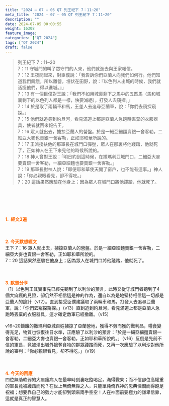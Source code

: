 ```yaml
---
title: "2024 – 07 – 05 QT 列王紀下 7：11~20"
meta_title: "2024 – 07 – 05 QT 列王紀下 7：11~20"
description: ""
date: 2024-07-05 00:00:55
weight: 16308
feature_image: 
categories: ["QT 2024"]
tags: ["QT 2024"]
draft: false
---
```


<blockquote>列王紀下 7：11~20<br />
7：11 守城門的叫了眾守門的人來，他們就進去與王家報信。<br />
7：12 王夜間起來，對臣僕說：「我告訴你們亞蘭人向我們如何行。他們知道我們飢餓，所以離營，埋伏在田野，說：『以色列人出城的時候，我們就活捉他們，得以進城。』」<br />
7：13 有一個臣僕對王說：「我們不如用城裏剩下之馬中的五匹馬（馬和城裏剩下的以色列人都是一樣，快要滅絕），打發人去窺探。」<br />
7：14 於是取了兩輛車和馬，王差人去追尋亞蘭軍，說：「你們去窺探窺探。」<br />
7：15 他們就追尋到約旦河，看見滿道上都是亞蘭人急跑時丟棄的衣服器具，使者就回來報告王。<br />
7：16 眾人就出去，擄掠亞蘭人的營盤。於是一細亞細麵賣銀一舍客勒，二細亞大麥也賣銀一舍客勒，正如耶和華所說的。<br />
7：17 王派攙扶他的那軍長在城門口彈壓，眾人在那裏將他踐踏，他就死了，正如神人在王下來見他的時候所說的。<br />
7：18 神人曾對王說：「明日約到這時候，在撒瑪利亞城門口，二細亞大麥要賣銀一舍客勒，一細亞細麵也要賣銀一舍客勒。」<br />
7：19 那軍長對神人說：「即便耶和華使天開了窗戶，也不能有這事。」神人說：「你必親眼看見，卻不得吃。」<br />
7：20 這話果然應驗在他身上；因為眾人在城門口將他踐踏，他就死了。</blockquote><br />
&nbsp;<br />
<br />
&nbsp;<br />
<br />
<span style="color: #ff6600;"><strong>1.  經文3遍</strong></span><br />
<br />
&nbsp;<br />
<br />
<span style="color: #ff6600;"><strong>2. 今天默想經文<br />
</strong></span>王下 7：16 眾人就出去，擄掠亞蘭人的營盤。於是一細亞細麵賣銀一舍客勒，二細亞大麥也賣銀一舍客勒，正如耶和華所說的。<br />
7：20 這話果然應驗在他身上；因為眾人在城門口將他踐踏，他就死了。<br />
<br />
&nbsp;<br />
<br />
<strong><span style="color: #ff6600;">3. 默想分享<br />
</span></strong>（1）以色列王其實事先已經先聽到了以利沙的預言，此時又從守城門者聽到了4個大痲瘋的見證，卻仍然不相信這是神的作為，還自以為是地堅持相信這一切都是亞蘭人的詭計（v12）。直到接受臣僕建議取了兩輛車和馬，打發人去追尋亞蘭軍，說：「你們去窺探窺探。」（v13）直到追到約旦河，看見滿道上都是亞蘭人急跑時丟棄的衣服器具，這才確定敵軍已經撤離。（v15）<br />
<br />
v16~20饑餓的撒瑪利亞城百姓擄掠了亞蘭營地，獲得不勞而獲的戰利品，糧食變得充足，物質也恢復往日水準，正應驗了以利沙的預言：「於是一細亞細麵賣銀一舍客勒，二細亞大麥也賣銀一舍客勒，正如耶和華所說的。」（v16）反倒是先前不信的軍長，竟被湧出城外搶奪食物的群眾踐踏而死，又再一次應驗了以利沙對他所說的審判：「你必親眼看見，卻不得吃。」（v19）<br />
<br />
&nbsp;<br />
<br />
<strong style="font-size: inherit;"><span style="color: #ff6600;">4. 今天的回應<br />
</span></strong>四位無助軟弱的大痲瘋病人在最早時刻裏吃飽喝足，滿得戰果；而不信卻位高權重的軍長竟被踐踏而死？在世上無倚無靠之人，只能單純倚靠神的恩典憐憫而得飽足祝福；想要靠自己的勢力才能卻到頭來兩手空空！人在神面前要極力的謙卑信靠，這就是真正的智慧人。<br />
<br />
&nbsp;<br />
<br />
&nbsp;<br />
<br />
&nbsp;<br />
<br />
&nbsp;<br />
<br />
<audio style="display: none;" controls="controls"></audio><br />
<br />
<audio style="display: none;" controls="controls"></audio><br />
<br />
<audio style="display: none;" controls="controls"></audio><br />
<br />
<audio style="display: none;" controls="controls"></audio><br />
<br />
<audio style="display: none;" controls="controls"></audio>
        